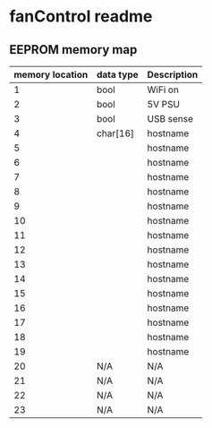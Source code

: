# fanControl readme

## EEPROM memory map

| memory location | data type | Description|
| ----------- | ----------- | ----------- |
| 1 | bool | WiFi on |
| 2 | bool | 5V PSU |
| 3 | bool | USB sense |
| 4 | char[16] | hostname |
| 5 |   | hostname |
| 6 |   | hostname |
| 7 |   | hostname |
| 8 |   | hostname |
| 9 |   | hostname |
| 10 |  | hostname |
| 11 |  | hostname |
| 12 |  | hostname |
| 13 |  | hostname |
| 14 |  | hostname |
| 15 |  | hostname |
| 16 |  | hostname |
| 17 |  | hostname |
| 18 |  | hostname |
| 19 |  | hostname |
| 20 | N/A | N/A |
| 21 | N/A | N/A |
| 22 | N/A | N/A |
| 23 | N/A | N/A |
